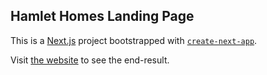 ## Hamlet Homes Landing Page

This is a [Next.js](https://nextjs.org/) project bootstrapped with [`create-next-app`](https://github.com/vercel/next.js/tree/canary/packages/create-next-app).

Visit [the website](https://stayhamlet.com/) to see the end-result.
